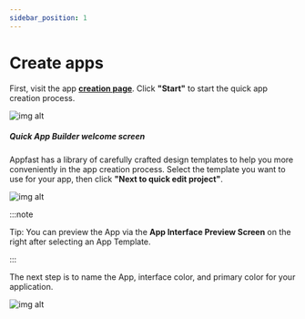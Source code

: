 ```yaml
---
sidebar_position: 1
---
```


# Create apps

First, visit the app **[creation page](https://studio.appfast.io/Home-Appfast/ListProject)**. Click **"Start"** to start the quick app creation process.


![img alt](/img/create-app/wizard/200508-trinh-tao-app-nhanh-01.jpeg)

##### Quick App Builder welcome screen ####

Appfast has a library of carefully crafted design templates to help you more conveniently in the app creation process. Select the template you want to use for your app, then click  **"Next to quick edit project"**.

![img alt](/img/create-app/wizard/200508-trinh-tao-app-nhanh-02.jpeg)

:::note

Tip: You can preview the App via the **App Interface Preview Screen** on the right after selecting an App Template.

:::

The next step is to name the App, interface color, and primary color for your application.

![img alt](/img/create-app/wizard/200508-trinh-tao-app-nhanh-05.jpeg)